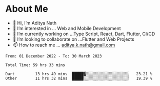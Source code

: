 # About Me

- 👋 Hi, I’m Aditya Nath
- 👀 I’m interested in ... Web and Mobile Development
- 🌱 I’m currently working on ...Type Script, React, Dart, Flutter, CI/CD
- 💞️ I’m looking to collaborate on ...Flutter and Web Projects
- 📫 How to reach me ... aditya.k.nath@gmail.com

<!--START_SECTION:waka-->

```text
From: 01 December 2022 - To: 30 March 2023

Total Time: 59 hrs 33 mins

Dart         13 hrs 49 mins  █████▓░░░░░░░░░░░░░░░░░░░   23.21 %
Other        11 hrs 32 mins  █████░░░░░░░░░░░░░░░░░░░░   19.39 %
```

<!--END_SECTION:waka-->

<!---
kronosking007/kronosking007 is a ✨ special ✨ repository because its `README.md` (this file) appears on your GitHub profile.
You can click the Preview link to take a look at your changes.
--->
